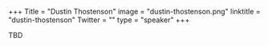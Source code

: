 +++
Title = "Dustin Thostenson"
image = "dustin-thostenson.png"
linktitle = "dustin-thostenson"
Twitter = ""
type = "speaker"
+++

TBD